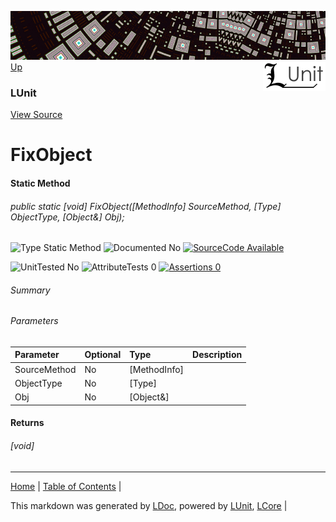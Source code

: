 ![](../Content/LUnit-banner-small.png "")
[<img align="right" src="../Content/LUnit-logo-small.png">](../../README.md)
[Up](LUnit.md)
### LUnit
[View Source](../Extensions/LUnit.cs)
# FixObject
#### Static Method
###### public static [void] FixObject([MethodInfo] SourceMethod, [Type] ObjectType, [Object&] Obj);

![Type Static Method](http://b.repl.ca/v1/Type-Static%20Method-lightgrey.png "") ![Documented No](http://b.repl.ca/v1/Documented-No-red.png "") [![SourceCode Available](http://b.repl.ca/v1/SourceCode-Available-brightgreen.png "")](../Extensions/LUnit.cs)

![UnitTested No](http://b.repl.ca/v1/UnitTested-No-lightgrey.png "") ![AttributeTests 0](http://b.repl.ca/v1/AttributeTests-0-lightgrey.png "") [![Assertions 0](http://b.repl.ca/v1/Assertions-0-brightgreen.png "")](../Extensions/LUnit.cs)
###### Summary
###### Parameters

Parameter | Optional | Type | Description
:---  | :---  | :---  | :--- 
SourceMethod | No | [MethodInfo] | 
ObjectType | No | [Type] | 
Obj | No | [Object&] | 

#### Returns
###### [void]
---

[Home](../../README.md) | [Table of Contents](../../TableOfContents.md) | 


This markdown was generated by [LDoc](https://github.com/CodeSingularity/LDoc), powered by [LUnit](https://github.com/CodeSingularity/LUnit), [LCore](https://github.com/CodeSingularity/LCore) | 

